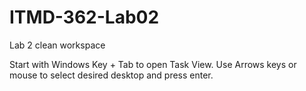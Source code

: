 # ITMD-362-Lab02
Lab 2 clean workspace

Start with Windows Key + Tab to open Task View. Use Arrows keys or mouse to select desired desktop and press enter.
